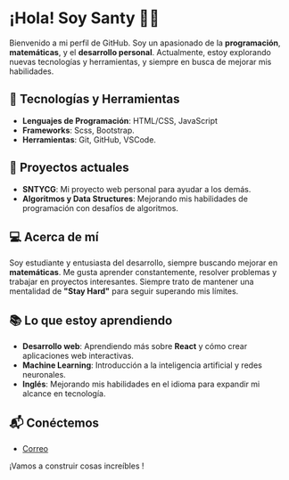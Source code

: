 # ¡Hola! Soy Santy 👨‍💻

Bienvenido a mi perfil de GitHub. Soy un apasionado de la **programación**, **matemáticas**, y el **desarrollo personal**. Actualmente, estoy explorando nuevas tecnologías y herramientas, y siempre en busca de mejorar mis habilidades.

## 🔧 Tecnologías y Herramientas

- **Lenguajes de Programación**: HTML/CSS, JavaScript
- **Frameworks**: Scss, Bootstrap.
- **Herramientas**: Git, GitHub, VSCode.

## 🌱 Proyectos actuales
- **SNTYCG**: Mi proyecto web personal para ayudar a los demás.  
- **Algoritmos y Data Structures**: Mejorando mis habilidades de programación con desafíos de algoritmos.
  
## 💻 Acerca de mí
Soy estudiante y entusiasta del desarrollo, siempre buscando mejorar en **matemáticas**. Me gusta aprender constantemente, resolver problemas y trabajar en proyectos interesantes. Siempre trato de mantener una mentalidad de **"Stay Hard"** para seguir superando mis límites.

## 📚 Lo que estoy aprendiendo
- **Desarrollo web**: Aprendiendo más sobre **React** y cómo crear aplicaciones web interactivas.
- **Machine Learning**: Introducción a la inteligencia artificial y redes neuronales.
- **Inglés**: Mejorando mis habilidades en el idioma para expandir mi alcance en tecnología.

## 📬 Conéctemos

- [Correo](santiprocastellar7@gmail.com)
  
¡Vamos a construir cosas increíbles !
